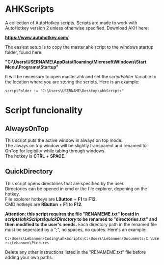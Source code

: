 # AHKScripts
A collection of AutoHotkey scripts. Scripts are made to work with AutoHotkey version 2 unless otherwise specified. Download AKH here:

**https://www.autohotkey.com/**

The easiest setup is to copy the master.ahk script to the windows startup folder, found here:

**"C:\Users\USERNAME\AppData\Roaming\Microsoft\Windows\Start Menu\Programs\Startup"**

It will be necessary to open master.ahk and set the *scriptFolder* Variable to the location where you are storing the scripts. Here is an example:

`scriptFolder := "C:\Users\USERNAME\Desktop\ahkScripts"`

# Script funcionality

## AlwaysOnTop
This script puts the active window in always on top mode.<br>
The always on top window will be slightly transparent and renamed to OnTop for legibilty while tabing through windows.<br>
The hotkey is **CTRL** + **SPACE**.

## QuickDirectory
This script opens directories that are specified by the user.<br>
Directories can be opened in cmd or the file explorer, depening on the hotkey.<br>
File explorer hotkeys are **LButton** + **F1** to **F12**.<br>
CMD hotkeys are **RButton** + **F1** to **F12**.

**Attention: this script requires the file "RENAMEME.txt" locatd in *scripts\ahkScripts\quickDirectory* to be renamed to "directories.txt" and then modified to the user's needs.**
Each directory path in the renamed file must be seperated by a ";", no spaces, no quotes. Here's an example:

`C:\Users\Lebannen\Coding\ahkScripts;C:\Users\Lebannen\Documents;C:\Users\Lebannen\Pictures`

Delete any other instructions listed in the "RENAMEME.txt" file before adding your own paths.
